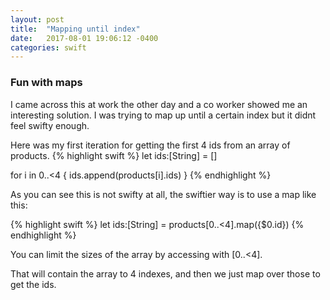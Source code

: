 ```yaml
---
layout: post
title:  "Mapping until index"
date:   2017-08-01 19:06:12 -0400
categories: swift
---
```

### Fun with maps

I came across this at work the other day and a co worker showed me an interesting solution.  I was trying to map up until a certain index but it didnt feel swifty enough.


Here was my first iteration for getting the first 4 ids from an array of products.
{% highlight swift %}
let ids:[String] = []

for i in 0..<4 {
    ids.append(products[i].ids)
}
{% endhighlight %}

As you can see this is not swifty at all,  the swiftier way is to use a map like this:

{% highlight swift %}
let ids:[String] = products[0..<4].map({$0.id})
{% endhighlight %}

You can limit the sizes of the array by accessing with [0..<4].

That will contain the array to 4 indexes, and then we just map over those to get the ids.
